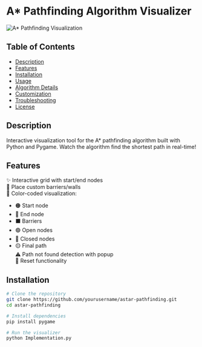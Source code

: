 # A* Pathfinding Algorithm Visualizer

![A* Pathfinding Visualization](screenshot.png)

## Table of Contents
- [Description](#description)
- [Features](#features)
- [Installation](#installation)
- [Usage](#usage)
- [Algorithm Details](#algorithm-details)
- [Customization](#customization)
- [Troubleshooting](#troubleshooting)
- [License](#license)

## Description
Interactive visualization tool for the A* pathfinding algorithm built with Python and Pygame. Watch the algorithm find the shortest path in real-time!

## Features
✨ Interactive grid with start/end nodes  
🧱 Place custom barriers/walls  
🎨 Color-coded visualization:  
- 🟠 Start node  
- 🔵 End node  
- ⬛ Barriers  
- 🟢 Open nodes  
- 🔴 Closed nodes  
- 🟡 Final path  
⚠️ Path not found detection with popup  
🔄 Reset functionality  

## Installation
```bash
# Clone the repository
git clone https://github.com/yourusername/astar-pathfinding.git
cd astar-pathfinding

# Install dependencies
pip install pygame

# Run the visualizer
python Implementation.py
